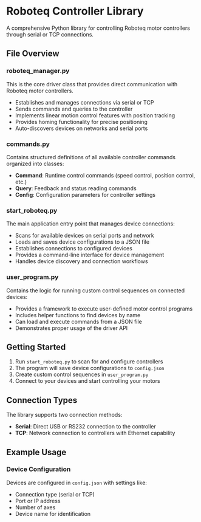 # Roboteq Controller Library

A comprehensive Python library for controlling Roboteq motor controllers through serial or TCP connections.

## File Overview

### roboteq_manager.py
This is the core driver class that provides direct communication with Roboteq motor controllers.

- Establishes and manages connections via serial or TCP
- Sends commands and queries to the controller
- Implements linear motion control features with position tracking
- Provides homing functionality for precise positioning
- Auto-discovers devices on networks and serial ports

### commands.py
Contains structured definitions of all available controller commands organized into classes:

- **Command**: Runtime control commands (speed control, position control, etc.)
- **Query**: Feedback and status reading commands
- **Config**: Configuration parameters for controller settings

### start_roboteq.py
The main application entry point that manages device connections:

- Scans for available devices on serial ports and network
- Loads and saves device configurations to a JSON file
- Establishes connections to configured devices
- Provides a command-line interface for device management
- Handles device discovery and connection workflows

### user_program.py
Contains the logic for running custom control sequences on connected devices:

- Provides a framework to execute user-defined motor control programs
- Includes helper functions to find devices by name
- Can load and execute commands from a JSON file
- Demonstrates proper usage of the driver API

## Getting Started

1. Run `start_roboteq.py` to scan for and configure controllers
2. The program will save device configurations to `config.json`
3. Create custom control sequences in `user_program.py`
4. Connect to your devices and start controlling your motors

## Connection Types

The library supports two connection methods:

- **Serial**: Direct USB or RS232 connection to the controller
- **TCP**: Network connection to controllers with Ethernet capability

## Example Usage

### Device Configuration

Devices are configured in `config.json` with settings like:

- Connection type (serial or TCP)
- Port or IP address
- Number of axes
- Device name for identification